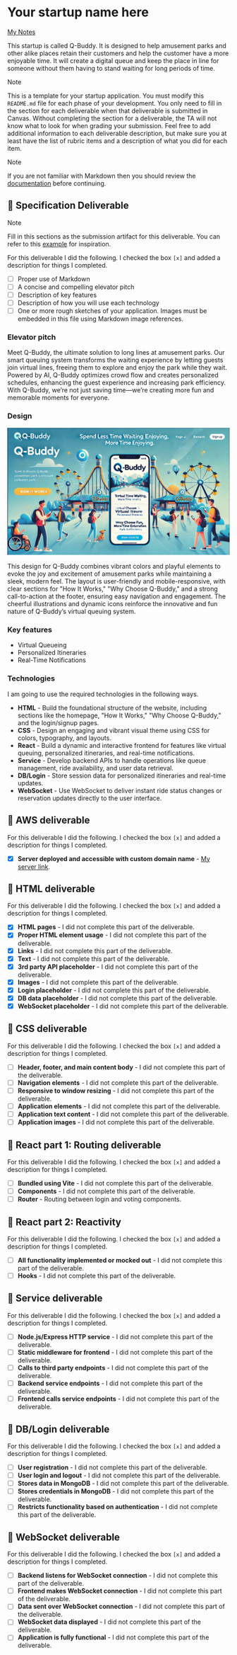 # Your startup name here

[My Notes](notes.md)

This startup is called Q-Buddy. It is designed to help amusement parks and other alike places retain their customers and help the customer have a more enjoyable time. It will create a digital queue and keep the place in line for someone without them having to stand waiting for long periods of time. 


> [!NOTE]
>  This is a template for your startup application. You must modify this `README.md` file for each phase of your development. You only need to fill in the section for each deliverable when that deliverable is submitted in Canvas. Without completing the section for a deliverable, the TA will not know what to look for when grading your submission. Feel free to add additional information to each deliverable description, but make sure you at least have the list of rubric items and a description of what you did for each item.

> [!NOTE]
>  If you are not familiar with Markdown then you should review the [documentation](https://docs.github.com/en/get-started/writing-on-github/getting-started-with-writing-and-formatting-on-github/basic-writing-and-formatting-syntax) before continuing.

## 🚀 Specification Deliverable

> [!NOTE]
>  Fill in this sections as the submission artifact for this deliverable. You can refer to this [example](https://github.com/webprogramming260/startup-example/blob/main/README.md) for inspiration.

For this deliverable I did the following. I checked the box `[x]` and added a description for things I completed.

- [ ] Proper use of Markdown
- [ ] A concise and compelling elevator pitch
- [ ] Description of key features
- [ ] Description of how you will use each technology
- [ ] One or more rough sketches of your application. Images must be embedded in this file using Markdown image references.

### Elevator pitch

Meet Q-Buddy, the ultimate solution to long lines at amusement parks. Our smart queuing system transforms the waiting experience by letting guests join virtual lines, freeing them to explore and enjoy the park while they wait. Powered by AI, Q-Buddy optimizes crowd flow and creates personalized schedules, enhancing the guest experience and increasing park efficiency. With Q-Buddy, we’re not just saving time—we’re creating more fun and memorable moments for everyone.

### Design

![Q-Buddy](./Q-Buddy.JPG)


This design for Q-Buddy combines vibrant colors and playful elements to evoke the joy and excitement of amusement parks while maintaining a sleek, modern feel. The layout is user-friendly and mobile-responsive, with clear sections for "How It Works," "Why Choose Q-Buddy," and a strong call-to-action at the footer, ensuring easy navigation and engagement. The cheerful illustrations and dynamic icons reinforce the innovative and fun nature of Q-Buddy’s virtual queuing system.


### Key features

- Virtual Queueing
- Personalized Itineraries
- Real-Time Notifications

### Technologies

I am going to use the required technologies in the following ways.

- **HTML** - Build the foundational structure of the website, including sections like the homepage, "How It Works," "Why Choose Q-Buddy," and the login/signup pages.
- **CSS** - Design an engaging and vibrant visual theme using CSS for colors, typography, and layouts.
- **React** - Build a dynamic and interactive frontend for features like virtual queuing, personalized itineraries, and real-time notifications.
- **Service** - Develop backend APIs to handle operations like queue management, ride availability, and user data retrieval.
- **DB/Login** - Store session data for personalized itineraries and real-time updates.
- **WebSocket** - Use WebSocket to deliver instant ride status changes or reservation updates directly to the user interface.

## 🚀 AWS deliverable

For this deliverable I did the following. I checked the box `[x]` and added a description for things I completed.

- [x] **Server deployed and accessible with custom domain name** - [My server link](https://yourdomainnamehere.click).

## 🚀 HTML deliverable

For this deliverable I did the following. I checked the box `[x]` and added a description for things I completed.

- [x] **HTML pages** - I did not complete this part of the deliverable.
- [x] **Proper HTML element usage** - I did not complete this part of the deliverable.
- [x] **Links** - I did not complete this part of the deliverable.
- [x] **Text** - I did not complete this part of the deliverable.
- [x] **3rd party API placeholder** - I did not complete this part of the deliverable.
- [x] **Images** - I did not complete this part of the deliverable.
- [x] **Login placeholder** - I did not complete this part of the deliverable.
- [x] **DB data placeholder** - I did not complete this part of the deliverable.
- [x] **WebSocket placeholder** - I did not complete this part of the deliverable.

## 🚀 CSS deliverable

For this deliverable I did the following. I checked the box `[x]` and added a description for things I completed.

- [ ] **Header, footer, and main content body** - I did not complete this part of the deliverable.
- [ ] **Navigation elements** - I did not complete this part of the deliverable.
- [ ] **Responsive to window resizing** - I did not complete this part of the deliverable.
- [ ] **Application elements** - I did not complete this part of the deliverable.
- [ ] **Application text content** - I did not complete this part of the deliverable.
- [ ] **Application images** - I did not complete this part of the deliverable.

## 🚀 React part 1: Routing deliverable

For this deliverable I did the following. I checked the box `[x]` and added a description for things I completed.

- [ ] **Bundled using Vite** - I did not complete this part of the deliverable.
- [ ] **Components** - I did not complete this part of the deliverable.
- [ ] **Router** - Routing between login and voting components.

## 🚀 React part 2: Reactivity

For this deliverable I did the following. I checked the box `[x]` and added a description for things I completed.

- [ ] **All functionality implemented or mocked out** - I did not complete this part of the deliverable.
- [ ] **Hooks** - I did not complete this part of the deliverable.

## 🚀 Service deliverable

For this deliverable I did the following. I checked the box `[x]` and added a description for things I completed.

- [ ] **Node.js/Express HTTP service** - I did not complete this part of the deliverable.
- [ ] **Static middleware for frontend** - I did not complete this part of the deliverable.
- [ ] **Calls to third party endpoints** - I did not complete this part of the deliverable.
- [ ] **Backend service endpoints** - I did not complete this part of the deliverable.
- [ ] **Frontend calls service endpoints** - I did not complete this part of the deliverable.

## 🚀 DB/Login deliverable

For this deliverable I did the following. I checked the box `[x]` and added a description for things I completed.

- [ ] **User registration** - I did not complete this part of the deliverable.
- [ ] **User login and logout** - I did not complete this part of the deliverable.
- [ ] **Stores data in MongoDB** - I did not complete this part of the deliverable.
- [ ] **Stores credentials in MongoDB** - I did not complete this part of the deliverable.
- [ ] **Restricts functionality based on authentication** - I did not complete this part of the deliverable.

## 🚀 WebSocket deliverable

For this deliverable I did the following. I checked the box `[x]` and added a description for things I completed.

- [ ] **Backend listens for WebSocket connection** - I did not complete this part of the deliverable.
- [ ] **Frontend makes WebSocket connection** - I did not complete this part of the deliverable.
- [ ] **Data sent over WebSocket connection** - I did not complete this part of the deliverable.
- [ ] **WebSocket data displayed** - I did not complete this part of the deliverable.
- [ ] **Application is fully functional** - I did not complete this part of the deliverable.
